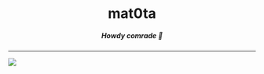 <h1 align='center'>mat0ta</h1>
<h5 align='center'>Howdy comrade 👋</h5>

---

![](https://github-readme-stats.vercel.app/api?username=mat0ta)
